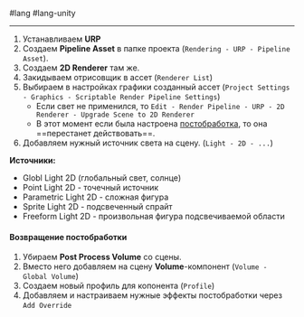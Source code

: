 #lang #lang-unity

---
1. Устанавливаем **URP** 
2. Создаем **Pipeline Asset** в папке проекта (`Rendering - URP - Pipeline Asset`).
3. Создаем **2D Renderer** там же.
4. Закидываем отрисовщик в ассет (`Renderer List`)
5. Выбираем в настройках графики созданный ассет (`Project Settings - Graphics - Scriptable Render Pipeline Settings`)
	- Если свет не применился, то `Edit - Render Pipeline - URP - 2D Renderer - Upgrade Scene to 2D Renderer`
	- В этот момент если была настроена [постобработка](2.%20Frameworks/C-sharp%20-%20Unity/5.%20ВИЗУАЛ/Эффекты/Постобработка%20(Post%20Processing).md), то она ==перестанет действовать==.
1. Добавляем нужный источник света на сцену. (`Light - 2D - ...`)

**Источники:**
- Globl Light 2D (глобальный свет, солнце)
- Point Light 2D - точечный источник
- Parametric Light 2D - сложная фигура 
- Sprite Light 2D - подсвеченный спрайт
- Freeform Light 2D - произвольная фигура подсвечиваемой области

#### Возвращение постобработки
1. Убираем **Post Process Volume** со сцены.
2. Вместо него добавляем на сцену **Volume**-компонент (`Volume - Global Volume`)
3. Создаем новый профиль для копонента (`Profile`)
4. Добавляем и настраиваем нужные эффекты постобработки через `Add Override`